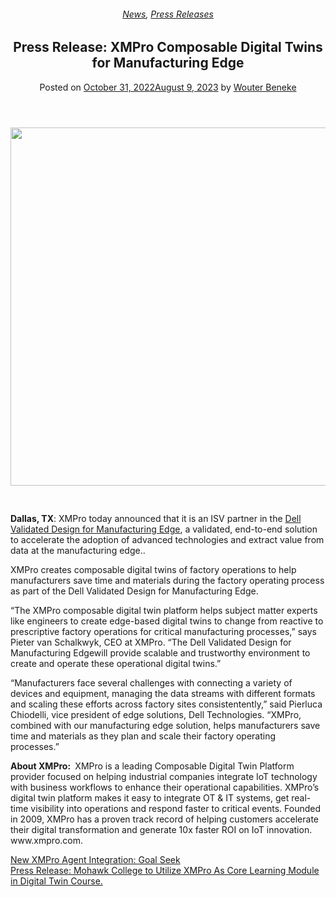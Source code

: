<div class="large-9 col">
<article class="post-11985 post type-post status-publish format-standard has-post-thumbnail hentry category-news category-press-releases tag-composable-digital-twins tag-dell tag-digital-twins tag-edge-computing" id="post-11985">
<div class="article-inner">
<header class="entry-header">
<div class="entry-header-text entry-header-text-top text-center">
<h6 class="entry-category is-xsmall"><a href="https://xmpro.com/category/news/" rel="category tag">News</a>, <a href="https://xmpro.com/category/news/press-releases/" rel="category tag">Press Releases</a></h6><h1 class="entry-title">Press Release: XMPro Composable Digital Twins for Manufacturing Edge</h1><div class="entry-divider is-divider small"></div>
<div class="entry-meta uppercase is-xsmall">
<span class="posted-on">Posted on <a href="https://xmpro.com/press-release-xmpro-composable-digital-twins-for-manufacturing-edge/" rel="bookmark"><time class="entry-date published" datetime="2022-10-31T00:06:27+00:00">October 31, 2022</time><time class="updated" datetime="2023-08-09T01:34:00+00:00">August 9, 2023</time></a></span> <span class="byline">by <span class="meta-author vcard"><a class="url fn n" href="https://xmpro.com/author/wbeneke/">Wouter Beneke</a></span></span> </div>
</div>
</header>
<div class="entry-content single-page">
<div class="img has-hover x md-x lg-x y md-y lg-y" id="image_804275383">
<div class="img-inner dark">
<img height="573" src="https://xmpro.com/wp-content/uploads/2022/10/XMProDellPRFeatured-1-1024x575.jpg" width="1020"/>

</div>
<style>
#image_804275383 {
  width: 100%;
}
</style>
</div>
<div class="gap-element clearfix" id="gap-853624399" style="display:block; height:auto;">
<style>
#gap-853624399 {
  padding-top: 30px;
}
</style>
</div>
<p><strong>Dallas, TX</strong>: XMPro today announced that it is an ISV partner in the <a href="https://www.dell.com/en-us/dt/solutions/edge-computing/manufacturing-edge-solutions.htm">Dell Validated Design for Manufacturing Edge</a>, a validated, end-to-end solution to accelerate the adoption of advanced technologies and extract value from data at the manufacturing edge..</p>
<p>XMPro creates composable digital twins of factory operations to help manufacturers save time and materials during the factory operating process as part of the Dell Validated Design for Manufacturing Edge.</p>
<p>“The XMPro composable digital twin platform helps subject matter experts like engineers to create edge-based digital twins to change from reactive to prescriptive factory operations for critical manufacturing processes,” says Pieter van Schalkwyk, CEO at XMPro. “The Dell Validated Design for Manufacturing Edgewill provide scalable and trustworthy environment to create and operate these operational digital twins.”</p>
<p>“Manufacturers face several challenges with connecting a variety of devices and equipment, managing the data streams with different formats and scaling these efforts across factory sites consistentently,” said Pierluca Chiodelli, vice president of edge solutions, Dell Technologies. “XMPro, combined with our manufacturing edge solution, helps manufacturers save time and materials as they plan and scale their factory operating processes.”</p>
<p><strong>About XMPro: </strong> XMPro is a leading Composable Digital Twin Platform provider focused on helping industrial companies integrate IoT technology with business workflows to enhance their operational capabilities. XMPro’s digital twin platform makes it easy to integrate OT &amp; IT systems, get real-time visibility into operations and respond faster to critical events. Founded in 2009, XMPro has a proven track record of helping customers accelerate their digital transformation and generate 10x faster ROI on IoT innovation. www.xmpro.com.</p>
<div class="blog-share text-center"><div class="is-divider medium"></div><div class="social-icons share-icons share-row relative"><a aria-label="Share on WhatsApp" class="icon button circle is-outline tooltip whatsapp show-for-medium" data-action="share/whatsapp/share" href="whatsapp://send?text=Press%20Release%3A%20XMPro%20Composable%20Digital%20Twins%20for%20Manufacturing%20Edge - https://xmpro.com/press-release-xmpro-composable-digital-twins-for-manufacturing-edge/" title="Share on WhatsApp"><i class="icon-whatsapp"></i></a><a aria-label="Share on Facebook" class="icon button circle is-outline tooltip facebook" data-label="Facebook" href="https://www.facebook.com/sharer.php?u=https://xmpro.com/press-release-xmpro-composable-digital-twins-for-manufacturing-edge/" onclick="window.open(this.href,this.title,'width=500,height=500,top=300px,left=300px'); return false;" rel="noopener nofollow" target="_blank" title="Share on Facebook"><i class="icon-facebook"></i></a><a aria-label="Share on Twitter" class="icon button circle is-outline tooltip twitter" href="https://twitter.com/share?url=https://xmpro.com/press-release-xmpro-composable-digital-twins-for-manufacturing-edge/" onclick="window.open(this.href,this.title,'width=500,height=500,top=300px,left=300px'); return false;" rel="noopener nofollow" target="_blank" title="Share on Twitter"><i class="icon-twitter"></i></a><a aria-label="Email to a Friend" class="icon button circle is-outline tooltip email" href="/cdn-cgi/l/email-protection#e7d89492858d828493dab795829494c2d5d7b5828b82869482c2d4a6c2d5d7bfaab79588c2d5d7a4888a97889486858b82c2d5d7a38e808e93868bc2d5d7b3908e8994c2d5d7818895c2d5d7aa8689928186849392958e8980c2d5d7a2838082c18588839edaa48f82848cc2d5d7938f8e94c2d5d7889293c2d4a6c2d5d78f93939794c2d4a6c2d5a1c2d5a19f8a979588c984888ac2d5a19795829494ca95828b82869482ca9f8a979588ca84888a97889486858b82ca838e808e93868bca93908e8994ca818895ca8a8689928186849392958e8980ca82838082c2d5a1" rel="nofollow" title="Email to a Friend"><i class="icon-envelop"></i></a><a aria-label="Pin on Pinterest" class="icon button circle is-outline tooltip pinterest" href="https://pinterest.com/pin/create/button?url=https://xmpro.com/press-release-xmpro-composable-digital-twins-for-manufacturing-edge/&amp;media=https://xmpro.com/wp-content/uploads/2022/10/XMProDellPRFeatured-1-1024x575.jpg&amp;description=Press%20Release%3A%20XMPro%20Composable%20Digital%20Twins%20for%20Manufacturing%20Edge" onclick="window.open(this.href,this.title,'width=500,height=500,top=300px,left=300px'); return false;" rel="noopener nofollow" target="_blank" title="Pin on Pinterest"><i class="icon-pinterest"></i></a><a aria-label="Share on LinkedIn" class="icon button circle is-outline tooltip linkedin" href="https://www.linkedin.com/shareArticle?mini=true&amp;url=https://xmpro.com/press-release-xmpro-composable-digital-twins-for-manufacturing-edge/&amp;title=Press%20Release%3A%20XMPro%20Composable%20Digital%20Twins%20for%20Manufacturing%20Edge" onclick="window.open(this.href,this.title,'width=500,height=500,top=300px,left=300px'); return false;" rel="noopener nofollow" target="_blank" title="Share on LinkedIn"><i class="icon-linkedin"></i></a></div></div></div>
<nav class="navigation-post" id="nav-below" role="navigation">
<div class="flex-row next-prev-nav bt bb">
<div class="flex-col flex-grow nav-prev text-left">
<div class="nav-previous"><a href="https://xmpro.com/new-xmpro-agent-integration-goal-seek/" rel="prev"><span class="hide-for-small"><i class="icon-angle-left"></i></span> New XMPro Agent Integration: Goal Seek</a></div>
</div>
<div class="flex-col flex-grow nav-next text-right">
<div class="nav-next"><a href="https://xmpro.com/press-release-mohawk-college-to-utilize-xmpro-as-core-learning-module-in-digital-twin-course/" rel="next">Press Release: Mohawk College to Utilize XMPro As Core Learning Module in Digital Twin Course. <span class="hide-for-small"><i class="icon-angle-right"></i></span></a></div> </div>
</div>
</nav>
</div>
</article>
<div class="comments-area" id="comments">
</div>
</div>